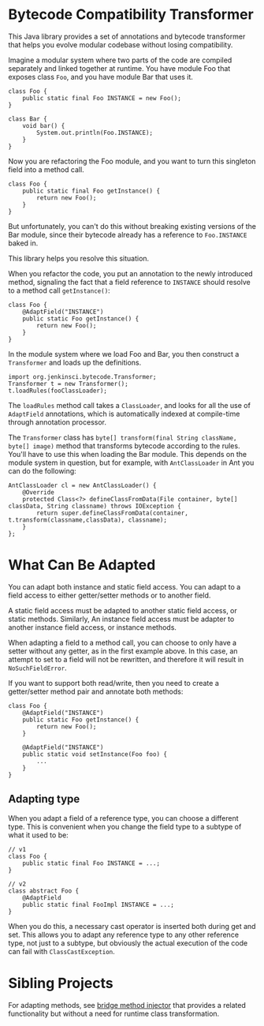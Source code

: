 Bytecode Compatibility Transformer
==================================

This Java library provides a set of annotations and bytecode transformer that helps you evolve
modular codebase without losing compatibility.

Imagine a modular system where two parts of the code are compiled separately and linked together at runtime.
You have module Foo that exposes class `Foo`, and you have module Bar that uses it.

    class Foo {
        public static final Foo INSTANCE = new Foo();
    }

    class Bar {
        void bar() {
            System.out.println(Foo.INSTANCE);
        }
    }

Now you are refactoring the Foo module, and you want to turn this singleton field into a method call.

    class Foo {
        public static final Foo getInstance() {
            return new Foo();
        }
    }

But unfortunately, you can't do this without breaking existing versions of the Bar module, since their
bytecode already has a reference to `Foo.INSTANCE` baked in.

This library helps you resolve this situation.

When you refactor the code, you put an annotation to the newly introduced method, signaling the fact
that a field reference to `INSTANCE` should resolve to a method call `getInstance()`:

    class Foo {
        @AdaptField("INSTANCE")
        public static Foo getInstance() {
            return new Foo();
        }
    }

In the module system where we load Foo and Bar, you then construct a `Transformer` and loads up
the definitions.

    import org.jenkinsci.bytecode.Transformer;
    Transformer t = new Transformer();
    t.loadRules(fooClassLoader);

The `loadRules` method call takes a `ClassLoader`, and looks for all the use of `AdaptField` annotations,
which is automatically indexed at compile-time through annotation processor.

The `Transformer` class has `byte[] transform(final String className, byte[] image)` method that transforms
bytecode according to the rules. You'll have to use this when loading the Bar module. This depends on the
module system in question, but for example, with `AntClassLoader` in Ant you can do the following:

    AntClassLoader cl = new AntClassLoader() {
        @Override
        protected Class<?> defineClassFromData(File container, byte[] classData, String classname) throws IOException {
            return super.defineClassFromData(container, t.transform(classname,classData), classname);
        }
    };


What Can Be Adapted
===================

You can adapt both instance and static field access. You can adapt to a field access to
either getter/setter methods or to another field.

A static field access must be adapted to another static field access, or static methods.
Similarly, An instance field access must be adapter to another instance field access, or instance methods.

When adapting a field to a method call, you can choose to only have a setter without any getter, as
in the first example above. In this case, an attempt to set to a field will not be rewritten, and therefore
it will result in `NoSuchFieldError`.

If you want to support both read/write, then you need to create a getter/setter method pair and annotate
both methods:

    class Foo {
        @AdaptField("INSTANCE")
        public static Foo getInstance() {
            return new Foo();
        }

        @AdaptField("INSTANCE")
        public static void setInstance(Foo foo) {
            ...
        }
    }

Adapting type
-------------
When you adapt a field of a reference type, you can choose a different type.
This is convenient when you change the field type to a subtype of what it used to be:

    // v1
    class Foo {
        public static final Foo INSTANCE = ...;
    }

    // v2
    class abstract Foo {
        @AdaptField
        public static final FooImpl INSTANCE = ...;
    }

When you do this, a necessary cast operator is inserted both during get and set.
This allows you to adapt any reference type to any other reference type, not just to a subtype,
but obviously the actual execution of the code can fail with `ClassCastException`.


Sibling Projects
================
For adapting methods, see [bridge method injector](http://bridge-method-injector.infradna.com/) that provides
a related functionality but without a need for runtime class transformation.